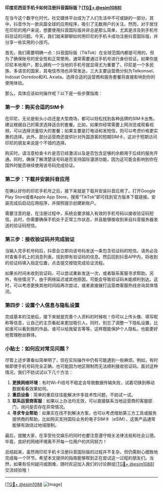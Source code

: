 **印度尼西亚手机卡如何注册抖音国际版？[[TG💪+ @esim1088](https://t.me/s/esim1088)]**

在当今这个数字化时代，社交媒体平台成为了人们生活中不可或缺的一部分。其中，抖音作为一款风靡全球的应用程序，吸引了无数用户的关注。然而，对于居住在印尼的用户来说，想要使用抖音国际版并非总是那么简单，尤其是涉及到手机号码验证的问题。今天，我们就来聊聊如何用印尼的手机卡成功注册抖音国际版，并分享一些实用的小技巧。

首先，我们需要明确一点：抖音国际版（TikTok）在全球范围内都是可用的，但为了确保账号的安全性和正常使用，通常需要通过手机号进行身份验证。如果你是印尼本地用户，那么拥有一个当地的手机号就显得尤为重要了。印尼是一个多民族、多语言的国家，其电信市场也非常发达，三大主要运营商分别为Telkomsel、Indosat Ooredoo和XL Axiata。选择合适的运营商和服务套餐将直接影响到你的使用体验。

那么，具体应该如何操作呢？以下是一些步骤指南：

### 第一步：购买合适的SIM卡

在印尼，无论是街头小店还是大型商场，都可以轻松找到各种品牌的SIM卡出售。建议根据自己的需求选择适合的套餐。比如，如果你经常需要上网浏览或观看视频，可以选择流量较大的套餐；如果主要是打电话和发短信，则可以考虑价格更实惠的选择。此外，部分运营商还提供针对外国游客的短期SIM卡，这对于短期访问印尼的朋友来说是个不错的选择。

购买时，请注意检查卡片是否已经激活以及是否包含足够的余额用于后续的服务开通。同时，确保了解清楚该号码是否支持国际漫游功能，因为这可能会影响到你在国外时能否继续使用该号码完成验证。

### 第二步：下载并安装抖音应用

在确认好你的印尼手机号之后，接下来就是下载并安装抖音应用了。打开Google Play Store或者Apple App Store，搜索“TikTok”即可找到官方版本下载链接。安装完成后启动应用程序，并按照提示创建新账户。

需要注意的是，在注册过程中，系统会要求输入有效的手机号码以接收验证码短信。此时，你需要确保手机处于正常工作状态，并且能够接收到来自抖音服务器发送的验证码短信。

### 第三步：接收验证码并完成验证

当输入完手机号码后，抖音会立即向该号码发送一条包含验证码的短信。请务必及时查看手机上的消息列表，找到带有验证码的信息。然后回到抖音APP内，将收到的验证码填入指定位置，点击提交按钮完成验证流程。

如果长时间未收到验证码，可以尝试重新发送一次，或者联系客服寻求帮助。另外，有些情况下，由于网络延迟或其他原因，可能会导致验证码未能顺利到达。这时，可以考虑更换其他时间段再次尝试，或者直接拨打运营商客服热线咨询具体情况。

### 第四步：设置个人信息与隐私设置

完成基本的注册后，接下来就是完善个人资料的时候啦！你可以上传头像、填写昵称等信息，让自己的主页看起来更加吸引人。同时，别忘了调整一下隐私设置，比如谁可以看到我的作品、谁可以给我留言等等，这样既能保护个人隐私，也能更好地管理粉丝群体。

### 小贴士：如何应对常见问题？

尽管上述步骤看似简单明了，但在实际操作中仍有可能遇到一些麻烦。例如，有时候即使手机号码完全正确，也可能因为地区限制而无法顺利接收验证码。面对这种情况，我们不妨试试以下几个方法：

1. **更换网络环境**：有时Wi-Fi信号不稳定会导致数据传输失败，试着切换到移动数据看看效果如何。
2. **重启设备**：简单的重启往往能解决许多技术性问题，不妨试一试。
3. **联系运营商客服**：如果以上办法均无效，可以直接联系当地运营商的客服部门，询问是否存在异常情况。
4. **寻求专业帮助**：如果实在找不到解决方案，也可以考虑借助第三方工具或服务提供商的帮助，比如购买支持国际业务的电子SIM卡（eSIM），这类产品通常能够有效绕过地域限制。

最后，提醒大家，在享受社交娱乐的同时也要注意遵守相关法律法规和社会公德。毕竟，良好的网络环境离不开每一位用户的共同努力！

总结起来，虽然用印尼手机卡注册抖音国际版的过程并不复杂，但仍需耐心细致地完成每一个环节。希望本文提供的指南能够帮到正在尝试这一过程的朋友们。当然，如果有任何疑问或困难，随时欢迎加入我们的讨论群组[[TG💪+ @esim1088](https://t.me/s/esim1088)]交流经验哦！

---

[[TG💪+ @esim1088](https://t.me/s/esim1088) ![Image](https://i.postimg.cc/4NQfJmqS/Snipaste-2025-05-13-00-14-12.png)]